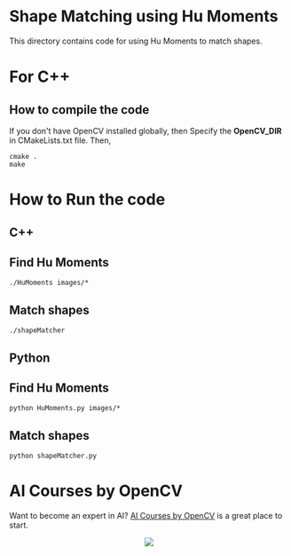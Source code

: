 # Shape Matching using Hu Moments

This directory contains code for using Hu Moments to match shapes.

# For C++

## How to compile the code

If you don't have OpenCV installed globally, then Specify the **OpenCV_DIR** in
CMakeLists.txt file. Then,

```
cmake .
make
```

# How to Run the code

## C++

## Find Hu Moments

```
./HuMoments images/*
```

## Match shapes

```
./shapeMatcher
```

## Python

## Find Hu Moments

```
python HuMoments.py images/*
```

## Match shapes

```
python shapeMatcher.py
```

# AI Courses by OpenCV

Want to become an expert in AI?
[AI Courses by OpenCV](https://opencv.org/courses/) is a great place to start.

<a href="https://opencv.org/courses/">
<p align="center"> 
<img src="https://www.learnopencv.com/wp-content/uploads/2020/04/AI-Courses-By-OpenCV-Github.png">
</p>
</a>
